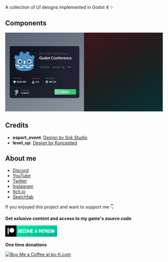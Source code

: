 A collection of UI deisgns implemented in Godot 4 ✨

## Components

<div style="display: flex; flex-direction: row;">
    <a href=scenes/esport_event><img src="medias/results/esport_event.png" width="360"/></a>
    <a href=scenes/level_up><img src="medias/results/level_up_result.gif" width="360"/></a>
</div>

## Credits

- **esport_event**: [Design by Sok Studio](https://dribbble.com/shots/20302183-Nafes-eSport-Platform-Components)
- **level_up**: [Design by Koncepted](https://dribbble.com/shots/18340929-TIV-Rewards-Card-For-Gamers)

## About me

- [Discord](https://discord.gg/83nFRPTP6t)
- [YouTube](https://www.youtube.com/channel/UCANaLfiFwsHttGv6qGvSEIw)
- [Twitter](https://twitter.com/mreliptik) 
- [Instagram](https://www.instagram.com/mreliptik)
- [Itch.io](https://mreliptik.itch.io/)
- [Sketchfab](https://sketchfab.com/victor.meunierpk)

If you enjoyed this project and want to support me 👇

**Get exlusive content and access to my game's source code**

<a href='https://patreon.com/MrEliptik' target='_blank'><img height='36' style='border:0px;height:36px;' src='medias/patreon.png' border='0' alt='Patreon link' /></a>

**One time donations**

<a href='https://ko-fi.com/H2H23ODS7' target='_blank'><img height='36' style='border:0px;height:36px;' src='https://cdn.ko-fi.com/cdn/kofi1.png?v=3' border='0' alt='Buy Me a Coffee at ko-fi.com' /></a>